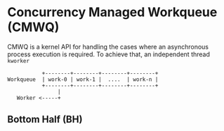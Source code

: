 # Concurrency Managed Workqueue (CMWQ)

CMWQ is a kernel API for handling the cases where an asynchronous process execution is required. To achieve that, an independent thread `kworker`

```text
           +--------+--------+--------+--------+
Workqueue  | work-0 | work-1 |  ....  | work-n |
           +--------+--------+--------+--------+
                |
   Worker <-----+
```

## Bottom Half (BH)

